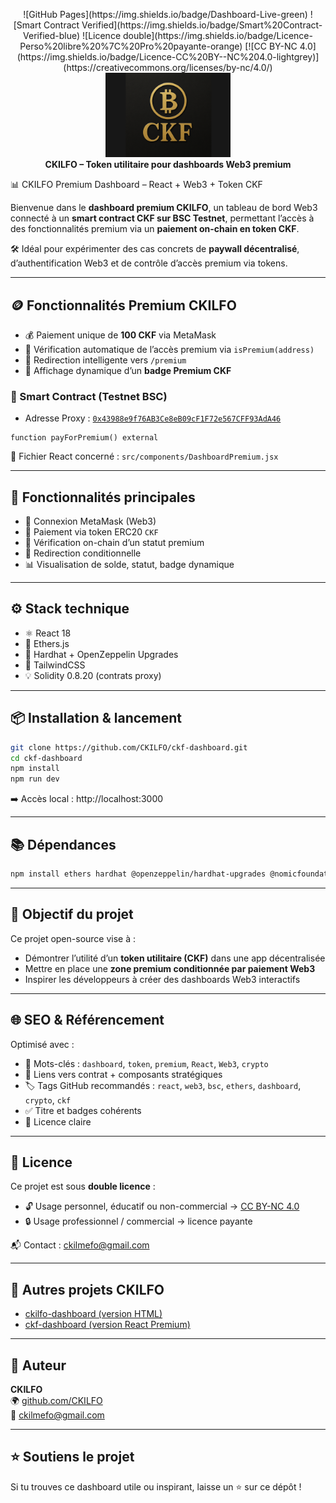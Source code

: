 <p align="center">
![GitHub Pages](https://img.shields.io/badge/Dashboard-Live-green)
![Smart Contract Verified](https://img.shields.io/badge/Smart%20Contract-Verified-blue)
![Licence double](https://img.shields.io/badge/Licence-Perso%20libre%20%7C%20Pro%20payante-orange)
[![CC BY-NC 4.0](https://img.shields.io/badge/Licence-CC%20BY--NC%204.0-lightgrey)](https://creativecommons.org/licenses/by-nc/4.0/)

  <img src="https://raw.githubusercontent.com/CKILFO/CKILFO/main/Logo%20CKF%20Last.png" alt="Logo CKILFO" width="200"/>
  <br/>
  <strong>CKILFO – Token utilitaire pour dashboards Web3 premium</strong>
</p>

📊 CKILFO Premium Dashboard – React + Web3 + Token CKF

Bienvenue dans le **dashboard premium CKILFO**, un tableau de bord Web3 connecté à un **smart contract CKF sur BSC Testnet**, permettant l’accès à des fonctionnalités premium via un **paiement on-chain en token CKF**.

🛠️ Idéal pour expérimenter des cas concrets de **paywall décentralisé**, d’authentification Web3 et de contrôle d’accès premium via tokens.

---

## 🪙 Fonctionnalités Premium CKILFO

- 💰 Paiement unique de **100 CKF** via MetaMask
- 🔐 Vérification automatique de l’accès premium via `isPremium(address)`
- 🔁 Redirection intelligente vers `/premium`
- 🏅 Affichage dynamique d’un **badge Premium CKF**

### 🔗 Smart Contract (Testnet BSC)

- Adresse Proxy : [`0x43988e9f76AB3Ce8eB09cF1F72e567CFF93AdA46`](https://testnet.bscscan.com/address/0x43988e9f76AB3Ce8eB09cF1F72e567CFF93AdA46)

```solidity
function payForPremium() external
```

📁 Fichier React concerné : `src/components/DashboardPremium.jsx`

---

## 🧩 Fonctionnalités principales

- 🔑 Connexion MetaMask (Web3)
- 💼 Paiement via token ERC20 `CKF`
- 🧠 Vérification on-chain d’un statut premium
- 🎯 Redirection conditionnelle
- 📊 Visualisation de solde, statut, badge dynamique

---

## ⚙️ Stack technique

- ⚛️ React 18
- 🔗 Ethers.js
- 🧪 Hardhat + OpenZeppelin Upgrades
- 🎨 TailwindCSS
- 💡 Solidity 0.8.20 (contrats proxy)

---

## 📦 Installation & lancement

```bash
git clone https://github.com/CKILFO/ckf-dashboard.git
cd ckf-dashboard
npm install
npm run dev
```

➡️ Accès local : http://localhost:3000

---

## 📚 Dépendances

```bash
npm install ethers hardhat @openzeppelin/hardhat-upgrades @nomicfoundation/hardhat-toolbox react-router-dom
```

---

## 🎯 Objectif du projet

Ce projet open-source vise à :

- Démontrer l’utilité d’un **token utilitaire (CKF)** dans une app décentralisée
- Mettre en place une **zone premium conditionnée par paiement Web3**
- Inspirer les développeurs à créer des dashboards Web3 interactifs

---

## 🌐 SEO & Référencement

Optimisé avec :
- 📛 Mots-clés : `dashboard`, `token`, `premium`, `React`, `Web3`, `crypto`
- 🔗 Liens vers contrat + composants stratégiques
- 🏷️ Tags GitHub recommandés : `react`, `web3`, `bsc`, `ethers`, `dashboard`, `crypto`, `ckf`
- ✅ Titre et badges cohérents
- 📘 Licence claire

---

## 📄 Licence

Ce projet est sous **double licence** :

- 🔓 Usage personnel, éducatif ou non-commercial → [CC BY-NC 4.0](https://creativecommons.org/licenses/by-nc/4.0/)
- 🔒 Usage professionnel / commercial → licence payante

📬 Contact : [ckilmefo@gmail.com](mailto:ckilmefo@gmail.com)

---

## 📁 Autres projets CKILFO

- [ckilfo-dashboard (version HTML)](https://github.com/CKILFO/ckilfo-dashboard)
- [ckf-dashboard (version React Premium)](https://github.com/CKILFO/ckf-dashboard)

---

## 👤 Auteur

**CKILFO**  
🌍 [github.com/CKILFO](https://github.com/CKILFO)  
📧 [ckilmefo@gmail.com](mailto:ckilmefo@gmail.com)

---

## ⭐️ Soutiens le projet

Si tu trouves ce dashboard utile ou inspirant, laisse un ⭐ sur ce dépôt !
